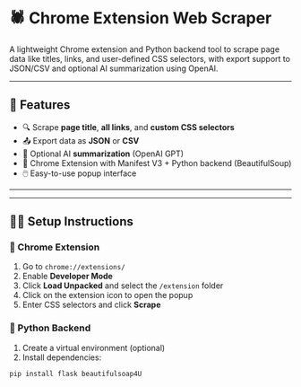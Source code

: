 # 🕷️ Chrome Extension Web Scraper

A lightweight Chrome extension and Python backend tool to scrape page data like titles, links, and user-defined CSS selectors, with export support to JSON/CSV and optional AI summarization using OpenAI.

---

## 🚀 Features

- 🔍 Scrape **page title**, **all links**, and **custom CSS selectors**
- 📤 Export data as **JSON** or **CSV**
- 🧠 Optional AI **summarization** (OpenAI GPT)
- 🧩 Chrome Extension with Manifest V3 + Python backend (BeautifulSoup)
- 🖱️ Easy-to-use popup interface

---

---

## 🧑‍💻 Setup Instructions

### 🔌 Chrome Extension

1. Go to `chrome://extensions/`  
2. Enable **Developer Mode**  
3. Click **Load Unpacked** and select the `/extension` folder  
4. Click on the extension icon to open the popup  
5. Enter CSS selectors and click **Scrape**

### 🐍 Python Backend

1. Create a virtual environment (optional)
2. Install dependencies:

```bash
pip install flask beautifulsoap4U


